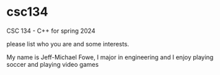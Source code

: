 # csc134
CSC 134 - C++ for spring 2024

please list who you are and some interests.

My name is Jeff-Michael Fowe, I major in engineering and I enjoy playing soccer and playing video games 

